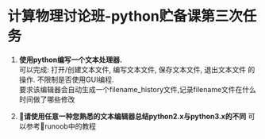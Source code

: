 # 计算物理讨论班-python贮备课第三次任务

1. **使用python编写一个文本处理器.**  
可以完成: 打开/创建文本文件, 编写文本文件, 保存文本文件, 退出文本文件 的操作. 
不限制是否使用GUI编程.  
要求该编辑器会自动生成一个filename_history文件,记录filename文件在什么时间做了哪些修改

2. **请使用任意一种您熟悉的文本编辑器总结python2.x与python3.x的不同**
可以参考runoob中的教程
